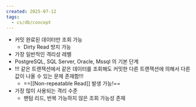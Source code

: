 ```yaml
---
created: 2025-07-12
tags:
  - cs/db/concept
---
```

- 커밋 완료된 데이터만 조회 가능
	- Dirty Read 방지 가능
- 가장 일반적인 격리성 레벨
- PostgreSQL, SQL Server, Oracle, Mssql 의 기본 단계
- !!! 같은 트랜잭션에서 같은 데이터를 조회해도 커밋한 다른 트랜잭션에 의해서 다른 값이 나올 수 있는 문제 존재함!!!
	- ==[[Non-repeatable Read]] 발생 가능!==
- 가장 많이 사용되는 격리 수준
	- 팬텀 리드, 반복 가능하지 않은 조회 가능성 존재